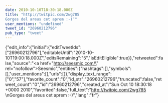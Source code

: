 ```yaml
---
date: 2010-10-10T18:30:18.000Z
title: "http://twitpic.com/2wg785 
Gorges del areus cet aprem :-)″"
user_mentions: "undefined"
tweet_id: "26960212796"
pub_type: "tweet"
---
```

{"edit_info":{"initial":{"editTweetIds":["26960212796"],"editableUntil":"2010-10-10T19:00:18.000Z","editsRemaining":"5","isEditEligible":true}},"retweeted":false,"source":"<a href=\"http://seesmic.com/\" rel=\"nofollow\">Seesmic</a>","entities":{"hashtags":[],"symbols":[],"user_mentions":[],"urls":[]},"display_text_range":["0","57"],"favorite_count":"0","id_str":"26960212796","truncated":false,"retweet_count":"0","id":"26960212796","created_at":"Sun Oct 10 18:30:18 +0000 2010","favorited":false,"full_text":"http://twitpic.com/2wg785 \nGorges del areus cet aprem :-)","lang":"fr"}
